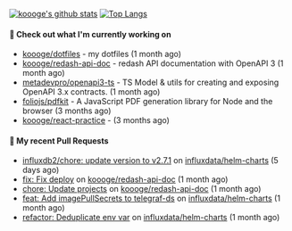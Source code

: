 [![koooge's github stats](https://github-readme-stats.vercel.app/api?username=koooge&count_private=true&show_icons=true)](https://github.com/anuraghazra/github-readme-stats)
[![Top Langs](https://github-readme-stats.vercel.app/api/top-langs/?username=koooge&langs_count=5)](https://github.com/anuraghazra/github-readme-stats)

#### 👷 Check out what I'm currently working on

- [koooge/dotfiles](https://github.com/koooge/dotfiles) - my dotfiles (1 month ago)
- [koooge/redash-api-doc](https://github.com/koooge/redash-api-doc) - redash API documentation with OpenAPI 3 (1 month ago)
- [metadevpro/openapi3-ts](https://github.com/metadevpro/openapi3-ts) - TS Model &amp; utils for creating and exposing OpenAPI 3.x contracts. (1 month ago)
- [foliojs/pdfkit](https://github.com/foliojs/pdfkit) - A JavaScript PDF generation library for Node and the browser (3 months ago)
- [koooge/react-practice](https://github.com/koooge/react-practice) -  (3 months ago)

#### 🔨 My recent Pull Requests

- [influxdb2/chore: update version to v2.7.1](https://github.com/influxdata/helm-charts/pull/563) on [influxdata/helm-charts](https://github.com/influxdata/helm-charts) (5 days ago)
- [fix: Fix deploy](https://github.com/koooge/redash-api-doc/pull/58) on [koooge/redash-api-doc](https://github.com/koooge/redash-api-doc) (1 month ago)
- [chore: Update projects](https://github.com/koooge/redash-api-doc/pull/56) on [koooge/redash-api-doc](https://github.com/koooge/redash-api-doc) (1 month ago)
- [feat: Add imagePullSecrets to telegraf-ds](https://github.com/influxdata/helm-charts/pull/558) on [influxdata/helm-charts](https://github.com/influxdata/helm-charts) (1 month ago)
- [refactor: Deduplicate env var](https://github.com/influxdata/helm-charts/pull/556) on [influxdata/helm-charts](https://github.com/influxdata/helm-charts) (1 month ago)
